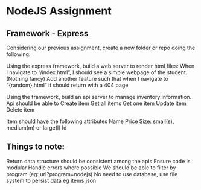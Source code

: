 # NodeJS Assignment
## Framework - Express

Considering our previous assignment, create a new folder or repo doing the following:

Using the express framework, build a web server to render html files:
When I navigate to “/index.html”, I should see a simple webpage of the student. (Nothing fancy)
Add another feature such that when I navigate to “{random}.html” it should return with a 404 page

Using the framework, build an api server to manage inventory information. Api should be able to
Create item
Get all items
Get one item
Update item
Delete item

Item should have the following attributes
Name
Price
Size: small(s), medium(m) or large(l)
Id

## Things to note:
Return data structure should be consistent among the apis
Ensure code is modular
Handle errors where possible
We should be able to filter by program (eg: url?program=nodejs)
No need to use database, use file system to persist data eg items.json
